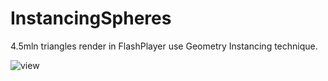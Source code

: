 # InstancingSpheres
4.5mln triangles render in FlashPlayer use Geometry Instancing technique.

![view](https://cloud.githubusercontent.com/assets/3715762/20303836/933e95dc-ab2d-11e6-9bac-1e764327cef9.png)
